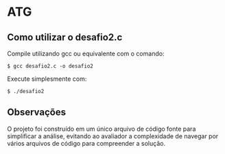 # ATG
## Como utilizar o desafio2.c

Compile utilizando gcc ou equivalente com o comando:

```
$ gcc desafio2.c -o desafio2
```

Execute simplesmente com:

```
$ ./desafio2
```

## Observações

O projeto foi construído em um único arquivo de código fonte 
para simplificar a análise, evitando ao avaliador a complexidade
de navegar por vários arquivos de código para compreender a solução.